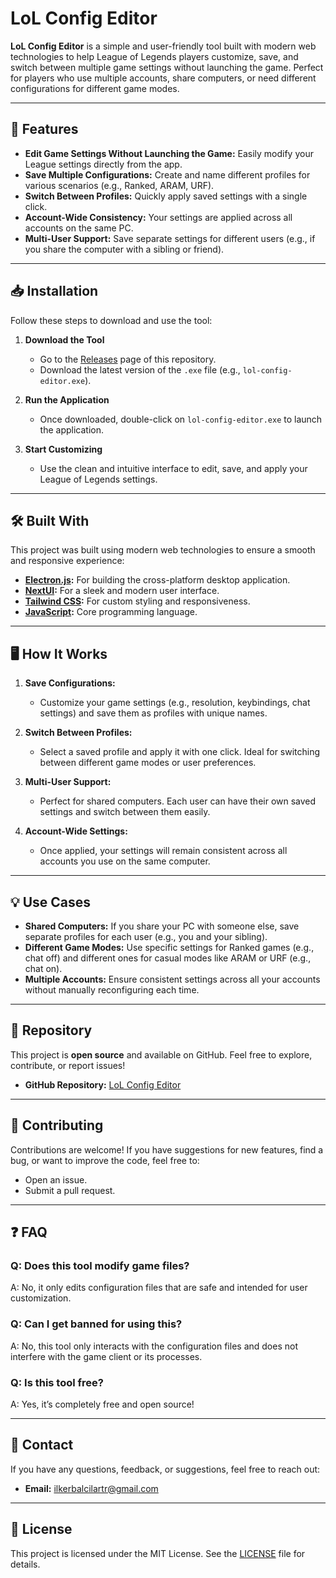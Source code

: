 # LoL Config Editor  

**LoL Config Editor** is a simple and user-friendly tool built with modern web technologies to help League of Legends players customize, save, and switch between multiple game settings without launching the game. Perfect for players who use multiple accounts, share computers, or need different configurations for different game modes.  

---

## 🚀 Features  

- **Edit Game Settings Without Launching the Game:** Easily modify your League settings directly from the app.  
- **Save Multiple Configurations:** Create and name different profiles for various scenarios (e.g., Ranked, ARAM, URF).  
- **Switch Between Profiles:** Quickly apply saved settings with a single click.  
- **Account-Wide Consistency:** Your settings are applied across all accounts on the same PC.  
- **Multi-User Support:** Save separate settings for different users (e.g., if you share the computer with a sibling or friend).  

---

## 📥 Installation  

Follow these steps to download and use the tool:  

1. **Download the Tool**  
   - Go to the [Releases](https://github.com/Jubstaaa/lol-config-editor/releases) page of this repository.  
   - Download the latest version of the `.exe` file (e.g., `lol-config-editor.exe`).  

2. **Run the Application**  
   - Once downloaded, double-click on `lol-config-editor.exe` to launch the application.  

3. **Start Customizing**  
   - Use the clean and intuitive interface to edit, save, and apply your League of Legends settings.  

---

## 🛠️ Built With  

This project was built using modern web technologies to ensure a smooth and responsive experience:  

- **[Electron.js](https://www.electronjs.org/):** For building the cross-platform desktop application.  
- **[NextUI](https://nextui.org/):** For a sleek and modern user interface.  
- **[Tailwind CSS](https://tailwindcss.com/):** For custom styling and responsiveness.  
- **[JavaScript](https://developer.mozilla.org/en-US/docs/Web/JavaScript):** Core programming language.  

---

## 🖥️ How It Works  

1. **Save Configurations:**  
   - Customize your game settings (e.g., resolution, keybindings, chat settings) and save them as profiles with unique names.  

2. **Switch Between Profiles:**  
   - Select a saved profile and apply it with one click. Ideal for switching between different game modes or user preferences.  

3. **Multi-User Support:**  
   - Perfect for shared computers. Each user can have their own saved settings and switch between them easily.  

4. **Account-Wide Settings:**  
   - Once applied, your settings will remain consistent across all accounts you use on the same computer.  

---

## 💡 Use Cases  

- **Shared Computers:** If you share your PC with someone else, save separate profiles for each user (e.g., you and your sibling).  
- **Different Game Modes:** Use specific settings for Ranked games (e.g., chat off) and different ones for casual modes like ARAM or URF (e.g., chat on).  
- **Multiple Accounts:** Ensure consistent settings across all your accounts without manually reconfiguring each time.  

---

## 📂 Repository  

This project is **open source** and available on GitHub. Feel free to explore, contribute, or report issues!  

- **GitHub Repository:** [LoL Config Editor](https://github.com/Jubstaaa/lol-config-editor)  

---

## 🌟 Contributing  

Contributions are welcome! If you have suggestions for new features, find a bug, or want to improve the code, feel free to:  
- Open an issue.  
- Submit a pull request.  

---

## ❓ FAQ  

### Q: Does this tool modify game files?  
A: No, it only edits configuration files that are safe and intended for user customization.  

### Q: Can I get banned for using this?  
A: No, this tool only interacts with the configuration files and does not interfere with the game client or its processes.  

### Q: Is this tool free?  
A: Yes, it’s completely free and open source!  

---

## 📧 Contact  

If you have any questions, feedback, or suggestions, feel free to reach out:  
- **Email:** [ilkerbalcilartr@gmail.com](mailto:ilkerbalcilartr@gmail.com)  

---

## 📝 License  

This project is licensed under the MIT License. See the [LICENSE](LICENSE) file for details.  
